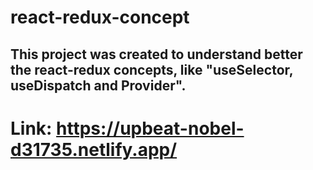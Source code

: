 # react-redux-concept

## This project was created to understand better the react-redux concepts, like "useSelector, useDispatch and Provider".

# Link: https://upbeat-nobel-d31735.netlify.app/
